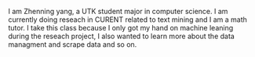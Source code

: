 I am Zhenning yang, a UTK student major in computer science. I am currently doing reseach in CURENT related to text mining and I am a math tutor. I take this class because I only got my hand on machine leaning during the reseach project, I also wanted to learn more about the data managment and scrape data and so on. 
